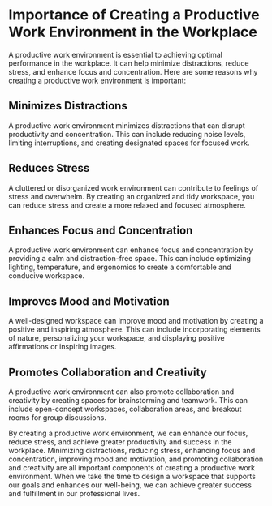 Importance of Creating a Productive Work Environment in the Workplace
=================================================

A productive work environment is essential to achieving optimal performance in the workplace. It can help minimize distractions, reduce stress, and enhance focus and concentration. Here are some reasons why creating a productive work environment is important:

## Minimizes Distractions

A productive work environment minimizes distractions that can disrupt productivity and concentration. This can include reducing noise levels, limiting interruptions, and creating designated spaces for focused work.

## Reduces Stress

A cluttered or disorganized work environment can contribute to feelings of stress and overwhelm. By creating an organized and tidy workspace, you can reduce stress and create a more relaxed and focused atmosphere.

## Enhances Focus and Concentration

A productive work environment can enhance focus and concentration by providing a calm and distraction-free space. This can include optimizing lighting, temperature, and ergonomics to create a comfortable and conducive workspace.

## Improves Mood and Motivation

A well-designed workspace can improve mood and motivation by creating a positive and inspiring atmosphere. This can include incorporating elements of nature, personalizing your workspace, and displaying positive affirmations or inspiring images.

## Promotes Collaboration and Creativity

A productive work environment can also promote collaboration and creativity by creating spaces for brainstorming and teamwork. This can include open-concept workspaces, collaboration areas, and breakout rooms for group discussions.

By creating a productive work environment, we can enhance our focus, reduce stress, and achieve greater productivity and success in the workplace. Minimizing distractions, reducing stress, enhancing focus and concentration, improving mood and motivation, and promoting collaboration and creativity are all important components of creating a productive work environment. When we take the time to design a workspace that supports our goals and enhances our well-being, we can achieve greater success and fulfillment in our professional lives.
